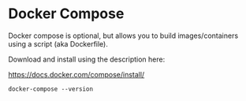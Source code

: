 # Docker Compose

Docker compose is optional, but allows you to build images/containers using a script (aka Dockerfile).

Download and install using the description here:

https://docs.docker.com/compose/install/

```
docker-compose --version
```
